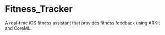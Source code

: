 # Fitness_Tracker
A real-time iOS fitness assistant that provides fitness feedback using ARKit and CoreML.
